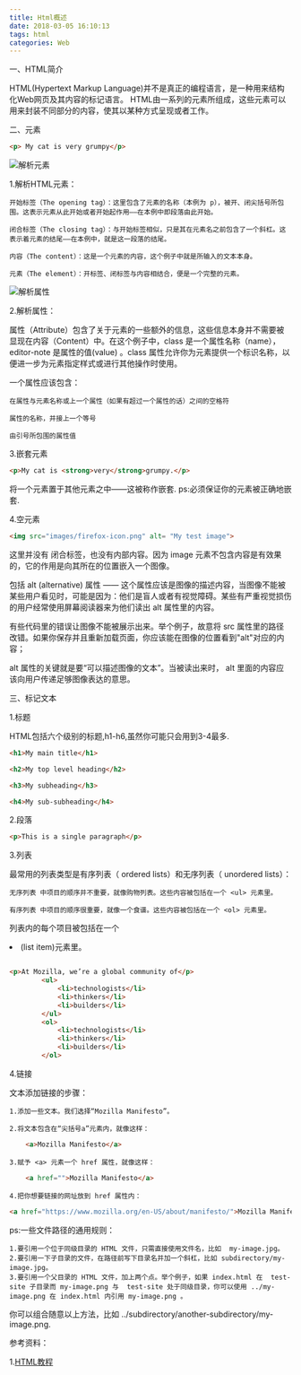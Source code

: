 ```yaml
---
title: Html概述
date: 2018-03-05 16:10:13
tags: html
categories: Web
---
```


一、HTML简介

HTML(Hypertext Markup Language)并不是真正的编程语言，是一种用来结构化Web网页及其内容的标记语言。
HTML由一系列的元素所组成，这些元素可以用来封装不同部分的内容，使其以某种方式呈现或者工作。

二、元素

``` html
<p> My cat is very grumpy</p>
```

![解析元素](grumpy-cat-small.png)

<p id="hell_world_1">1.解析HTML元素：</p>

	开始标签（The opening tag）：这里包含了元素的名称（本例为 p），被开、闭尖括号所包围。这表示元素从此开始或者开始起作用——在本例中即段落由此开始。

	闭合标签（The closing tag）：与开始标签相似，只是其在元素名之前包含了一个斜杠。这表示着元素的结尾——在本例中，就是这一段落的结尾。

	内容（The content）：这是一个元素的内容，这个例子中就是所输入的文本本身。

	元素（The element）：开标签、闭标签与内容相结合，便是一个完整的元素。

![解析属性](grumpy-cat-attribute-small.png)

2.解析属性：

属性（Attribute）包含了关于元素的一些额外的信息，这些信息本身并不需要被显现在内容（Content）中。在这个例子中，class 是一个属性名称（name），editor-note 是属性的值(value) 。class 属性允许你为元素提供一个标识名称，以便进一步为元素指定样式或进行其他操作时使用。

一个属性应该包含：

	在属性与元素名称或上一个属性（如果有超过一个属性的话）之间的空格符
	
	属性的名称，并接上一个等号

	由引号所包围的属性值

<p id="hell_world_2">3.嵌套元素</p>

``` html
<p>My cat is <strong>very</strong>grumpy.</p>
```
将一个元素置于其他元素之中——这被称作嵌套.
ps:必须保证你的元素被正确地嵌套.

<p id="hell_world_3">4.空元素</p>

``` html
<img src="images/firefox-icon.png" alt= "My test image">
```

这里并没有 </img> 闭合标签，也没有内部内容。因为 image 元素不包含内容是有效果的，它的作用是向其所在的位置嵌入一个图像。

包括 alt (alternative) 属性 —— 这个属性应该是图像的描述内容，当图像不能被某些用户看见时，可能是因为：他们是盲人或者有视觉障碍。某些有严重视觉损伤的用户经常使用屏幕阅读器来为他们读出 alt 属性里的内容。

有些代码里的错误让图像不能被展示出来。举个例子，故意将 src 属性里的路径改错。如果你保存并且重新加载页面，你应该能在图像的位置看到"alt"对应的内容；

alt 属性的关键就是要“可以描述图像的文本”。当被读出来时， alt 里面的内容应该向用户传递足够图像表达的意思。

三、标记文本

1.标题

HTML包括六个级别的标题,h1-h6,虽然你可能只会用到3-4最多.

``` HTML
<h1>My main title</h1>

<h2>My top level heading</h2>

<h3>My subheading</h3>

<h4>My sub-subheading</h4>

```

2.段落

``` HTML
<p>This is a single paragraph</p>

```

3.列表

最常用的列表类型是有序列表（ ordered lists）和无序列表（ unordered lists）：

	无序列表 中项目的顺序并不重要，就像购物列表。这些内容被包括在一个 <ul> 元素里。

	有序列表 中项目的顺序很重要，就像一个食谱。这些内容被包括在一个 <ol> 元素里。

列表内的每个项目被包括在一个 <li> (list item)元素里。

``` HTML

<p>At Mozilla, we’re a global community of</p>
        <ul> 
            <li>technologists</li>
            <li>thinkers</li>
            <li>builders</li>
        </ul>
        <ol>
            <li>technologists</li>
            <li>thinkers</li>
            <li>builders</li>
        </ol>

```

4.链接

文本添加链接的步骤：

	1.添加一些文本。我们选择“Mozilla Manifesto”。

	2.将文本包含在“尖括号a”元素内，就像这样：

``` HTML
	<a>Mozilla Manifesto</a>
```

	3.赋予 <a> 元素一个 href 属性，就像这样：

``` HTML
	<a href="">Mozilla Manifesto</a>
```
	4.把你想要链接的网址放到 href 属性内：

``` HTML
<a href="https://www.mozilla.org/en-US/about/manifesto/">Mozilla Manifesto</a>

```

ps:一些文件路径的通用规则：

    1.要引用一个位于同级目录的 HTML 文件，只需直接使用文件名，比如  my-image.jpg。
    2.要引用一下子目录的文件，在路径前写下目录名并加一个斜杠，比如 subdirectory/my-image.jpg。
    3.要引用一个父目录的 HTML 文件，加上两个点。举个例子，如果 index.html 在  test-site 子目录而 my-image.png 与  test-site 处于同级目录，你可以使用 ../my-image.png 在 index.html 内引用 my-image.png 。
    
你可以组合随意以上方法，比如 ../subdirectory/another-subdirectory/my-image.png.


参考资料：

1.[HTML教程](https://developer.mozilla.org/zh-CN/docs/Web/HTML)

